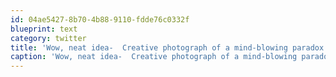 ```yaml
---
id: 04ae5427-8b70-4b88-9110-fdde76c0332f
blueprint: text
category: twitter
title: 'Wow, neat idea-  Creative photograph of a mind-blowing paradox: http://j.mp/8oKdUx (via @PetaPixel)'
caption: 'Wow, neat idea-  Creative photograph of a mind-blowing paradox: http://j.mp/8oKdUx (via @PetaPixel)'
---
```

